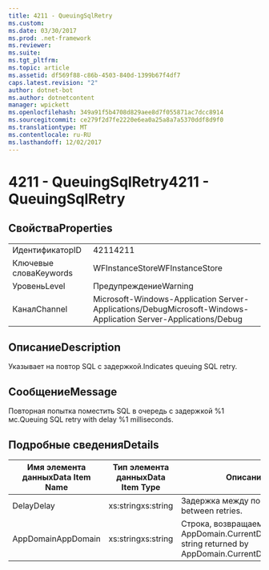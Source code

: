 ```yaml
---
title: 4211 - QueuingSqlRetry
ms.custom: 
ms.date: 03/30/2017
ms.prod: .net-framework
ms.reviewer: 
ms.suite: 
ms.tgt_pltfrm: 
ms.topic: article
ms.assetid: df569f88-c86b-4503-840d-1399b67f4df7
caps.latest.revision: "2"
author: dotnet-bot
ms.author: dotnetcontent
manager: wpickett
ms.openlocfilehash: 349a91f5b4708d829aee8d7f055871ac7dcc8914
ms.sourcegitcommit: ce279f2d7fe2220e6ea0a25a8a7a5370ddf8d9f0
ms.translationtype: MT
ms.contentlocale: ru-RU
ms.lasthandoff: 12/02/2017
---
```

# <a name="4211---queuingsqlretry"></a><span data-ttu-id="92f45-102">4211 - QueuingSqlRetry</span><span class="sxs-lookup"><span data-stu-id="92f45-102">4211 - QueuingSqlRetry</span></span>
## <a name="properties"></a><span data-ttu-id="92f45-103">Свойства</span><span class="sxs-lookup"><span data-stu-id="92f45-103">Properties</span></span>  
  
|||  
|-|-|  
|<span data-ttu-id="92f45-104">Идентификатор</span><span class="sxs-lookup"><span data-stu-id="92f45-104">ID</span></span>|<span data-ttu-id="92f45-105">4211</span><span class="sxs-lookup"><span data-stu-id="92f45-105">4211</span></span>|  
|<span data-ttu-id="92f45-106">Ключевые слова</span><span class="sxs-lookup"><span data-stu-id="92f45-106">Keywords</span></span>|<span data-ttu-id="92f45-107">WFInstanceStore</span><span class="sxs-lookup"><span data-stu-id="92f45-107">WFInstanceStore</span></span>|  
|<span data-ttu-id="92f45-108">Уровень</span><span class="sxs-lookup"><span data-stu-id="92f45-108">Level</span></span>|<span data-ttu-id="92f45-109">Предупреждение</span><span class="sxs-lookup"><span data-stu-id="92f45-109">Warning</span></span>|  
|<span data-ttu-id="92f45-110">Канал</span><span class="sxs-lookup"><span data-stu-id="92f45-110">Channel</span></span>|<span data-ttu-id="92f45-111">Microsoft-Windows-Application Server-Applications/Debug</span><span class="sxs-lookup"><span data-stu-id="92f45-111">Microsoft-Windows-Application Server-Applications/Debug</span></span>|  
  
## <a name="description"></a><span data-ttu-id="92f45-112">Описание</span><span class="sxs-lookup"><span data-stu-id="92f45-112">Description</span></span>  
 <span data-ttu-id="92f45-113">Указывает на повтор SQL с задержкой.</span><span class="sxs-lookup"><span data-stu-id="92f45-113">Indicates queuing SQL retry.</span></span>  
  
## <a name="message"></a><span data-ttu-id="92f45-114">Сообщение</span><span class="sxs-lookup"><span data-stu-id="92f45-114">Message</span></span>  
 <span data-ttu-id="92f45-115">Повторная попытка поместить SQL в очередь с задержкой %1 мс.</span><span class="sxs-lookup"><span data-stu-id="92f45-115">Queuing SQL retry with delay %1 milliseconds.</span></span>  
  
## <a name="details"></a><span data-ttu-id="92f45-116">Подробные сведения</span><span class="sxs-lookup"><span data-stu-id="92f45-116">Details</span></span>  
  
|<span data-ttu-id="92f45-117">Имя элемента данных</span><span class="sxs-lookup"><span data-stu-id="92f45-117">Data Item Name</span></span>|<span data-ttu-id="92f45-118">Тип элемента данных</span><span class="sxs-lookup"><span data-stu-id="92f45-118">Data Item Type</span></span>|<span data-ttu-id="92f45-119">Описание</span><span class="sxs-lookup"><span data-stu-id="92f45-119">Description</span></span>|  
|--------------------|--------------------|-----------------|  
|<span data-ttu-id="92f45-120">Delay</span><span class="sxs-lookup"><span data-stu-id="92f45-120">Delay</span></span>|<span data-ttu-id="92f45-121">xs:string</span><span class="sxs-lookup"><span data-stu-id="92f45-121">xs:string</span></span>|<span data-ttu-id="92f45-122">Задержка между попытками.</span><span class="sxs-lookup"><span data-stu-id="92f45-122">The delay between retries.</span></span>|  
|<span data-ttu-id="92f45-123">AppDomain</span><span class="sxs-lookup"><span data-stu-id="92f45-123">AppDomain</span></span>|<span data-ttu-id="92f45-124">xs:string</span><span class="sxs-lookup"><span data-stu-id="92f45-124">xs:string</span></span>|<span data-ttu-id="92f45-125">Строка, возвращаемая AppDomain.CurrentDomain.FriendlyName.</span><span class="sxs-lookup"><span data-stu-id="92f45-125">The string returned by AppDomain.CurrentDomain.FriendlyName.</span></span>|
